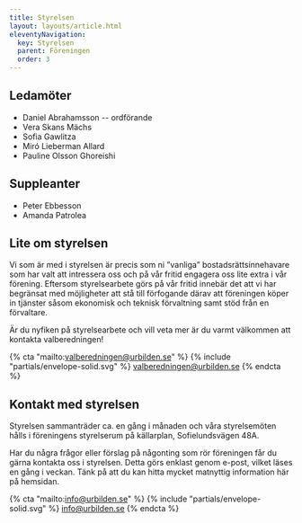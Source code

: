 ```yaml
---
title: Styrelsen
layout: layouts/article.html
eleventyNavigation:
  key: Styrelsen
  parent: Föreningen
  order: 3
--- 
```


## Ledamöter

- Daniel Abrahamsson -- ordförande
- Vera Skans Mächs
- Sofia Gawlitza
- Miró Lieberman Allard
- Pauline Olsson Ghoreishi

## Suppleanter

- Peter Ebbesson
- Amanda Patrolea

## Lite om styrelsen

Vi som är med i styrelsen är precis som ni ”vanliga” bostadsrättsinnehavare som har valt att intressera oss och på vår fritid engagera oss lite extra i vår förening. Eftersom styrelsearbete görs på vår fritid innebär det att vi har begränsat med möjligheter att stå till förfogande därav att föreningen köper in tjänster såsom ekonomisk och teknisk förvaltning samt stöd från en förvaltare.

Är du nyfiken på styrelsearbete och vill veta mer är du varmt välkommen att kontakta valberedningen!

{% cta "mailto:valberedningen@urbilden.se" %}
{% include "partials/envelope-solid.svg" %} valberedningen@urbilden.se
{% endcta %}

## Kontakt med styrelsen

Styrelsen sammanträder ca. en gång i månaden och våra styrelsemöten hålls i föreningens styrelserum på källarplan, Sofielundsvägen 48A.

Har du några frågor eller förslag på någonting som rör föreningen får du gärna kontakta oss i styrelsen. Detta görs enklast genom e-post, vilket läses en gång i veckan. Tänk på att du kan hitta mycket matnyttig information här på hemsidan.

{% cta "mailto:info@urbilden.se" %}
{% include "partials/envelope-solid.svg" %} info@urbilden.se
{% endcta %}
